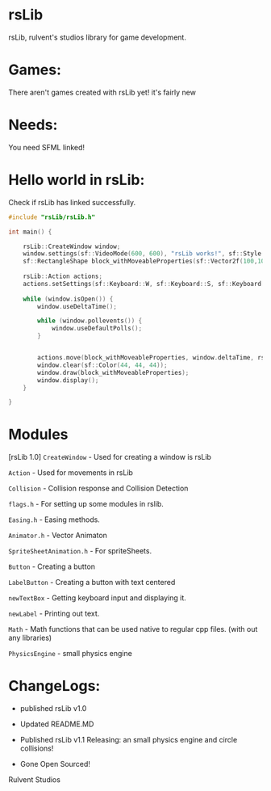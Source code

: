 # rsLib
rsLib, rulvent's studios library for game development.

# Games: 
There aren't  games created with rsLib yet! it's fairly new

# Needs:
You need SFML linked! 


# Hello world in rsLib:
Check if rsLib has linked successfully.

```CPP
#include "rsLib/rsLib.h"

int main() {

	rsLib::CreateWindow window;
	window.settings(sf::VideoMode(600, 600), "rsLib works!", sf::Style::Close);
	sf::RectangleShape block_withMoveableProperties(sf::Vector2f(100,100));
	
	rsLib::Action actions;
	actions.setSettings(sf::Keyboard::W, sf::Keyboard::S, sf::Keyboard::A, sf::Keyboard::D);
	
	while (window.isOpen()) {
		window.useDeltaTime();

		while (window.pollevents()) {
			window.useDefaultPolls();
		}


		actions.move(block_withMoveableProperties, window.deltaTime, rsLib::actions::USE_SMOOTH_MOVEMENT);
		window.clear(sf::Color(44, 44, 44));
		window.draw(block_withMoveableProperties);
		window.display();
	}

}
```


# Modules

[rsLib 1.0]
`CreateWindow` - Used for creating a window is rsLib

`Action` - Used for movements in rsLib

`Collision` - Collision response and Collision Detection

`flags.h` - For setting up some modules in rslib.

`Easing.h` - Easing methods. 

`Animator.h` - Vector Animaton

`SpriteSheetAnimation.h` - For spriteSheets.

`Button` - Creating a button

`LabelButton` - Creating a button with text centered

`newTextBox` - Getting keyboard input and displaying it.

`newLabel` - Printing out text.

`Math` - Math functions that can be used native to regular cpp files. (with out any libraries)

`PhysicsEngine` - small physics engine


# ChangeLogs:
- published rsLib v1.0

- Updated README.MD

- Published rsLib v1.1
	Releasing: an small physics engine and circle collisions!

- Gone Open Sourced!

Rulvent Studios



